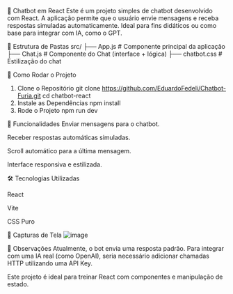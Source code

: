 🤖 Chatbot em React
Este é um projeto simples de chatbot desenvolvido com React. A aplicação permite que o usuário envie mensagens e receba respostas simuladas automaticamente. Ideal para fins didáticos ou como base para integrar com IA, como o GPT.

📁 Estrutura de Pastas
src/
├── App.js            # Componente principal da aplicação
├── Chat.js           # Componente do Chat (interface + lógica)
├── chatbot.css       # Estilização do chat

🚀 Como Rodar o Projeto

1. Clone o Repositório
git clone https://github.com/EduardoFedeli/Chatbot-Furia.git
cd chatbot-react
2. Instale as Dependências
npm install
3. Rode o Projeto
npm run dev

🧠 Funcionalidades
Enviar mensagens para o chatbot.

Receber respostas automáticas simuladas.

Scroll automático para a última mensagem.

Interface responsiva e estilizada.

🛠️ Tecnologias Utilizadas

React

Vite

CSS Puro

📸 Capturas de Tela
![image](https://github.com/user-attachments/assets/62c45eef-df7a-49c4-bd76-cbf8a5cf3117)


📌 Observações
Atualmente, o bot envia uma resposta padrão. Para integrar com uma IA real (como OpenAI), seria necessário adicionar chamadas HTTP utilizando uma API Key.

Este projeto é ideal para treinar React com componentes e manipulação de estado.
